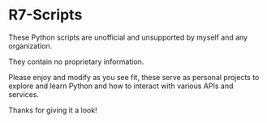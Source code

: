 # R7-Scripts

These Python scripts are unofficial and unsupported by myself and any organization.

They contain no proprietary information.

Please enjoy and modify as you see fit, these serve as personal projects to explore and learn Python and how to interact with various APIs and services.

Thanks for giving it a look!
